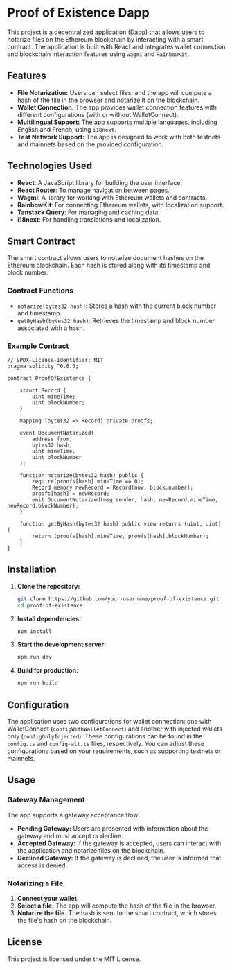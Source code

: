 # Proof of Existence Dapp

This project is a decentralized application (Dapp) that allows users to notarize files on the Ethereum blockchain by interacting with a smart contract. The application is built with React and integrates wallet connection and blockchain interaction features using `wagmi` and `RainbowKit`.

## Features

- **File Notarization:** Users can select files, and the app will compute a hash of the file in the browser and notarize it on the blockchain.
- **Wallet Connection:** The app provides wallet connection features with different configurations (with or without WalletConnect).
- **Multilingual Support:** The app supports multiple languages, including English and French, using `i18next`.
- **Test Network Support:** The app is designed to work with both testnets and mainnets based on the provided configuration.

## Technologies Used

- **React**: A JavaScript library for building the user interface.
- **React Router**: To manage navigation between pages.
- **Wagmi**: A library for working with Ethereum wallets and contracts.
- **RainbowKit**: For connecting Ethereum wallets, with localization support.
- **Tanstack Query**: For managing and caching data.
- **i18next**: For handling translations and localization.

## Smart Contract

The smart contract allows users to notarize document hashes on the Ethereum blockchain. Each hash is stored along with its timestamp and block number.

### Contract Functions

- `notarize(bytes32 hash)`: Stores a hash with the current block number and timestamp.
- `getByHash(bytes32 hash)`: Retrieves the timestamp and block number associated with a hash.

### Example Contract

```solidity
// SPDX-License-Identifier: MIT
pragma solidity ^0.6.0;

contract ProofOfExistence {

    struct Record {
        uint mineTime;
        uint blockNumber;
    }

    mapping (bytes32 => Record) private proofs;

    event DocumentNotarized(
        address from,
        bytes32 hash,
        uint mineTime,
        uint blockNumber
    );

    function notarize(bytes32 hash) public {
        require(proofs[hash].mineTime == 0);
        Record memory newRecord = Record(now, block.number);
        proofs[hash] = newRecord;
        emit DocumentNotarized(msg.sender, hash, newRecord.mineTime, newRecord.blockNumber);
    }

    function getByHash(bytes32 hash) public view returns (uint, uint) {
        return (proofs[hash].mineTime, proofs[hash].blockNumber);
    }
}
```

## Installation

1. **Clone the repository:**

   ```bash
   git clone https://github.com/your-username/proof-of-existence.git
   cd proof-of-existence
   ```

2. **Install dependencies:**

   ```bash
   npm install
   ```

3. **Start the development server:**

   ```bash
   npm run dev
   ```

4. **Build for production:**

   ```bash
   npm run build
   ```

## Configuration

The application uses two configurations for wallet connection: one with WalletConnect (`configWithWalletConnect`) and another with injected wallets only (`configOnlyInjected`). These configurations can be found in the `config.ts` and `config-alt.ts` files, respectively. You can adjust these configurations based on your requirements, such as supporting testnets or mainnets.

## Usage

### Gateway Management

The app supports a gateway acceptance flow:

- **Pending Gateway:** Users are presented with information about the gateway and must accept or decline.
- **Accepted Gateway:** If the gateway is accepted, users can interact with the application and notarize files on the blockchain.
- **Declined Gateway:** If the gateway is declined, the user is informed that access is denied.

### Notarizing a File

1. **Connect your wallet.**
2. **Select a file.** The app will compute the hash of the file in the browser.
3. **Notarize the file.** The hash is sent to the smart contract, which stores the file's hash on the blockchain.

## License

This project is licensed under the MIT License.
